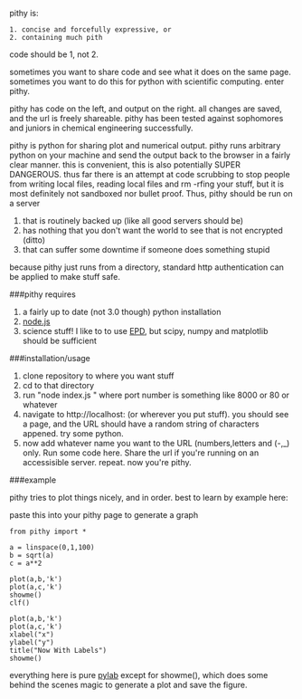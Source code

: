 pithy is:  

	1. concise and forcefully expressive, or
	2. containing much pith

code should be 1, not 2.  

sometimes you want to share code and see what it does on the same page.  sometimes you want to do this for python with scientific computing.  enter pithy.  

pithy has code on the left, and output on the right.  all changes are saved, and the url is freely shareable.  pithy has been tested against sophomores and juniors in chemical engineering successfully.  

pithy is python for sharing plot and numerical output.  pithy runs arbitrary python on your machine and send the output back to the browser in a fairly clear manner.  this is convenient, this is also potentially SUPER DANGEROUS.  thus far there is an attempt at code scrubbing to stop people from writing local files, reading local files and rm -rfing your stuff, but it is most definitely not sandboxed nor bullet proof.  Thus, pithy should be run on a server 

1. that is routinely backed up (like all good servers should be)
2. has nothing that you don't want the world to see that is not encrypted (ditto)
3. that can suffer some downtime if someone does something stupid

because pithy just runs from a directory, standard http authentication can be applied to make stuff safe.

###pithy requires 

1. a fairly up to date (not 3.0 though) python installation
2. [node.js](http://nodejs.org/)   
3. science stuff! I like to to use [EPD](http://www.enthought.com/products/epd_free.php), but scipy, numpy and matplotlib should be sufficient 

###installation/usage

1. clone repository to where you want stuff
2. cd to that directory
3. run "node index.js <port number>" where port number is something like 8000 or 80 or whatever
4. navigate to http://localhost:<port number>  (or wherever you put stuff).  you should see a page, and the URL should have a random string of characters appened.  try some python.
5.  now add whatever name you want to the URL (numbers,letters and (-,_) only.  Run some code here.  Share the url if you're running on an accessisible server.  repeat.  now you're pithy.


###example

pithy tries to plot things nicely, and in order.  best to learn by example here:

paste this into your pithy page to generate a graph

	from pithy import *
	
    a = linspace(0,1,100)
    b = sqrt(a)
    c = a**2

    plot(a,b,'k')
    plot(a,c,'k')
    showme()
    clf()

    plot(a,b,'k')
    plot(a,c,'k')
    xlabel("x")
    ylabel("y")
    title("Now With Labels")
    showme() 

everything here is pure [pylab](http://www.scipy.org/PyLab) except for showme(), which does some behind the scenes magic to generate a plot and save the figure.  